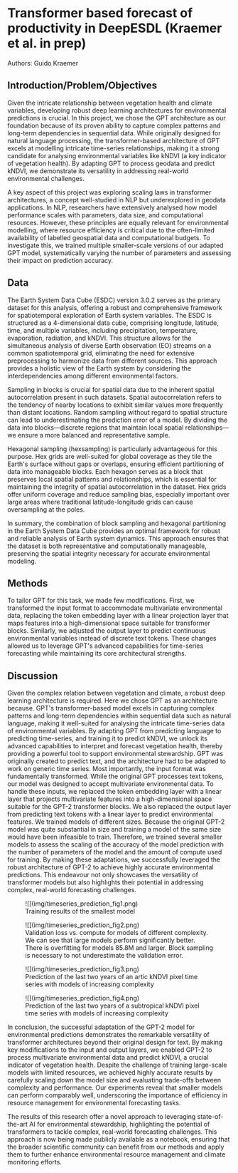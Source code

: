 # Transformer based forecast of productivity in DeepESDL (Kraemer et al. in prep)

Authors: Guido Kraemer

## Introduction/Problem/Objectives
Given the intricate relationship between vegetation health and climate
variables, developing robust deep learning architectures for environmental
predictions is crucial. In this project, we chose the GPT architecture as our
foundation because of its proven ability to capture complex patterns and
long-term dependencies in sequential data. While originally designed for natural
language processing, the transformer-based architecture of GPT excels at
modelling intricate time-series relationships, making it a strong candidate for
analysing environmental variables like kNDVI (a key indicator of vegetation
health). By adapting GPT to process geodata and predict kNDVI, we demonstrate
its versatility in addressing real-world environmental challenges.

A key aspect of this project was exploring scaling laws in transformer
architectures, a concept well-studied in NLP but underexplored in geodata
applications. In NLP, researchers have extensively analysed how model
performance scales with parameters, data size, and computational resources.
However, these principles are equally relevant for environmental modelling,
where resource efficiency is critical due to the often-limited availability of
labelled geospatial data and computational budgets. To investigate this, we
trained multiple smaller-scale versions of our adapted GPT model, systematically
varying the number of parameters and assessing their impact on prediction
accuracy.

## Data

The Earth System Data Cube (ESDC) version 3.0.2 serves as the primary dataset
for this analysis, offering a robust and comprehensive framework for
spatiotemporal exploration of Earth system variables. The ESDC is structured as
a 4-dimensional data cube, comprising longitude, latitude, time, and multiple
variables, including precipitation, temperature, evaporation, radiation, and
kNDVI. This structure allows for the simultaneous analysis of diverse Earth
observation (EO) streams on a common spatiotemporal grid, eliminating the need
for extensive preprocessing to harmonize data from different sources. This
approach provides a holistic view of the Earth system by considering the
interdependencies among different environmental factors.

Sampling in blocks is crucial for spatial data due to the inherent spatial
autocorrelation present in such datasets. Spatial autocorrelation refers to the
tendency of nearby locations to exhibit similar values more frequently than
distant locations. Random sampling without regard to spatial structure can lead
to underestimating the prediction error of a model. By dividing the data into
blocks—discrete regions that maintain local spatial relationships—we ensure a
more balanced and representative sample.

Hexagonal sampling (hexsampling) is particularly advantageous for this purpose.
Hex grids are well-suited for global coverage as they tile the Earth's surface
without gaps or overlaps, ensuring efficient partitioning of data into
manageable blocks. Each hexagon serves as a block that preserves local spatial
patterns and relationships, which is essential for maintaining the integrity of
spatial autocorrelation in the dataset. Hex grids offer uniform coverage and
reduce sampling bias, especially important over large areas where traditional
latitude-longitude grids can cause oversampling at the poles.

In summary, the combination of block sampling and hexagonal partitioning in the
Earth System Data Cube provides an optimal framework for robust and reliable
analysis of Earth system dynamics. This approach ensures that the dataset is
both representative and computationally manageable, preserving the spatial
integrity necessary for accurate environmental modeling.

## Methods

To tailor GPT for this task, we made few modifications. First, we transformed
the input format to accommodate multivariate environmental data, replacing the
token embedding layer with a linear projection layer that maps features into a
high-dimensional space suitable for transformer blocks. Similarly, we adjusted
the output layer to predict continuous environmental variables instead of
discrete text tokens. These changes allowed us to leverage GPT's advanced
capabilities for time-series forecasting while maintaining its core
architectural strengths.

## Discussion

Given the complex relation between vegetation and climate, a robust deep
learning architecture is required. Here we chose GPT as an architecture because.
GPT's transformer-based model excels in capturing complex patterns and long-term
dependencies within sequential data such as natural language, making it
well-suited for analysing the intricate time-series data of environmental
variables. By adapting GPT from predicting language to predicting time-series,
and training it to predict kNDVI, we unlock its advanced capabilities to
interpret and forecast vegetation health, thereby providing a powerful tool to
support environmental stewardship. GPT was originally created to predict text,
and the architecture had to be adapted to work on generic time series. Most
importantly, the input format was fundamentally transformed. While the original
GPT processes text tokens, our model was designed to accept multivariate
environmental data. To handle these inputs, we replaced the token embedding
layer with a linear layer that projects multivariate features into a
high-dimensional space suitable for the GPT-2 transformer blocks. We also
replaced the output layer from predicting text tokens with a linear layer to
predict environmental features. We trained models of different sizes. Because
the original GPT-2 model was quite substantial in size and training a model of
the same size would have been infeasible to train. Therefore, we trained several
smaller models to assess the scaling of the accuracy of the model prediction
with the number of parameters of the model and the amount of compute used for
training. By making these adaptations, we successfully leveraged the robust
architecture of GPT-2 to achieve highly accurate environmental predictions. This
endeavour not only showcases the versatility of transformer models but also
highlights their potential in addressing complex, real-world forecasting
challenges.

<!-- Model sizes used. pt2-1.4B corresponds roughly to the originally withheld version of GPT-2. -->

<!-- | Model      | Embedding Size | Number of Heads | Number of Layers | Used? | -->
<!-- |------------|---------------:|----------------:|-----------------:|-------| -->
<!-- | gpt2-527k  |            128 |               2 |                2 | yes   | -->
<!-- | gpt2-3.4M  |            256 |               4 |                4 | yes   | -->
<!-- | gpt2-25.7M |            512 |               8 |                8 | yes   | -->
<!-- | gpt2-85.8M |            768 |              12 |               12 | yes   | -->
<!-- | gpt2-303M  |           1024 |              16 |               24 | yes   | -->
<!-- | gpt2-709M  |           1280 |              20 |               36 | no    | -->
<!-- | gpt2-1.4B  |           1600 |              25 |               48 | no    | -->

<figure markdown="span">
    ![](img/timeseries_prediction_fig1.png)
    <figcaption>
        Training results of the smallest model 
    </figcaption>
</figure>

<figure markdown="span">
    ![](img/timeseries_prediction_fig2.png)
    <figcaption>
        Validation loss vs. compute for models of different complexity. We can see that
        large models perform significantly better. There is overfitting for models 85.8M
        and larger. Block sampling is necessary to not underestimate the validation
        error.
    </figcaption>
</figure>

<figure markdown="span">
    ![](img/timeseries_prediction_fig3.png)
    <figcaption>
        Prediction of the last two years of an artic kNDVI pixel time series with models
        of increasing complexity
    </figcaption>
</figure>

<figure markdown="span">
    ![](img/timeseries_prediction_fig4.png)
    <figcaption>
        Prediction of the last two years of a subtropical kNDVI pixel time series with
        models of increasing complexity
    </figcaption>
</figure>

In conclusion, the successful adaptation of the GPT-2 model for environmental
predictions demonstrates the remarkable versatility of transformer architectures
beyond their original design for text. By making key modifications to the input
and output layers, we enabled GPT-2 to process multivariate environmental data
and predict kNDVI, a crucial indicator of vegetation health. Despite the
challenge of training large-scale models with limited resources, we achieved
highly accurate results by carefully scaling down the model size and evaluating
trade-offs between complexity and performance. Our experiments reveal that
smaller models can perform comparably well, underscoring the importance of
efficiency in resource management for environmental forecasting tasks.

The results of this research offer a novel approach to leveraging
state-of-the-art AI for environmental stewardship, highlighting the potential of
transformers to tackle complex, real-world forecasting challenges. This approach
is now being made publicly available as a notebook, ensuring that the broader
scientific community can benefit from our methods and apply them to further
enhance environmental resource management and climate monitoring efforts.
